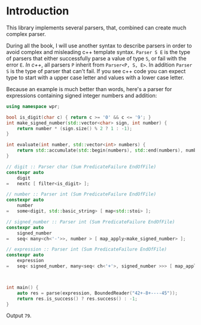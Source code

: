 # Introduction

This library implements several parsers, that, combined can create much complex parser.

During all the book, I will use another syntax to describe parsers in order to avoid complex and misleading c++ template syntax. `Parser S E` is the type of parsers that either successfully parse a value of type `S`, or fail with the error `E`. *In c++*, all parsers `P` inherit from `Parser<P, S, E>`. In addition `Parser S` is the type of parser that can't fail. If you see c++ code you can expect type to start with a upper case letter and values with a lower case letter.

Because an example is much better than words, here's a parser for expressions containing signed integer numbers and addition:
```cpp
using namespace wpr;

bool is_digit(char c) { return c >= '0' && c <= '9'; }
int make_signed_number(std::vector<char> sign, int number) {
    return number * (sign.size() % 2 ? 1 : -1);
}

int evaluate(int number, std::vector<int> numbers) {
    return std::accumulate(std::begin(numbers), std::end(numbers), number);
}

// digit :: Parser char (Sum PredicateFailure EndOfFile)
constexpr auto 
    digit 
=   nextc [ filter<is_digit> ];

// number :: Parser int (Sum PredicateFailure EndOfFile)
constexpr auto 
    number 
=   some<digit, std::basic_string> [ map<std::stoi> ];

// signed_number :: Parser int (Sum PredicateFailure EndOfFile)
constexpr auto 
    signed_number 
=   seq< many<ch<'-'>>, number > [ map_apply<make_signed_number> ];

// expression :: Parser int (Sum PredicateFailure EndOfFile)
constexpr auto 
    expression
=   seq< signed_number, many<seq< ch<'+'>, signed_number >>> [ map_apply<evaluate> ]; 



int main() {
    auto res = parse(expression, BoundedReader("42+-8+----45"));
    return res.is_success() ? res.success() : -1;
}
```
Output `79`.